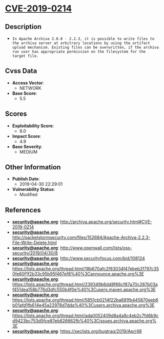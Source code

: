 
# [CVE-2019-0214](https://cve.mitre.org/cgi-bin/cvename.cgi?name=CVE-2019-0214)

## Description

- `In Apache Archiva 2.0.0 - 2.2.3, it is possible to write files to the archiva server at arbitrary locations by using the artifact upload mechanism. Existing files can be overwritten, if the archiva run user has appropriate permission on the filesystem for the target file.`

## Cvss Data

- **Access Vector**:
  - NETWORK
- **Base Score**:
  - 5.5

## Scores

- **Exploitability Score**:
  - 8.0
- **Impact Score**:
  - 4.9
- **Base Severity**:
  - MEDIUM

## Other Information

- **Publish Date**:
  - 2019-04-30 22:29:01
- **Vulnerability Status**:
  - Modified

## References

- **security@apache.org**: http://archiva.apache.org/security.html#CVE-2019-0214
- **security@apache.org**: http://packetstormsecurity.com/files/152684/Apache-Archiva-2.2.3-File-Write-Delete.html
- **security@apache.org**: http://www.openwall.com/lists/oss-security/2019/04/30/8
- **security@apache.org**: http://www.securityfocus.com/bid/108124
- **security@apache.org**: https://lists.apache.org/thread.html/18b670afc2f83034f47ebeb2f797c350fe60f1f2b33c95b95f467ef8%40%3Cannounce.apache.org%3E
- **security@apache.org**: https://lists.apache.org/thread.html/239349b6dd8f66cf87a70c287b03af451dea158b776d3dfc550b4f0e%40%3Cusers.maven.apache.org%3E
- **security@apache.org**: https://lists.apache.org/thread.html/5851cb0214f22ba681fb445870eeb6b01afd1fb614e45a22978d7dda%40%3Cusers.archiva.apache.org%3E
- **security@apache.org**: https://lists.apache.org/thread.html/ada0052409d8a4a8c4eb2c7fd6b9cd9423bc753d5fce87eb826662fb%40%3Cissues.archiva.apache.org%3E
- **security@apache.org**: https://seclists.org/bugtraq/2019/Apr/48
